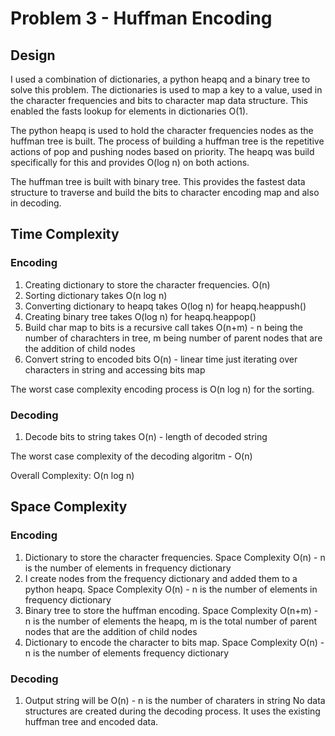 # Problem 3 - Huffman Encoding

## Design

I used a combination of dictionaries, a python heapq and a binary tree to solve this problem. The dictionaries is used to map a key to a value, used in the character frequencies and bits to character map data structure. This enabled the fasts lookup for elements in dictionaries O(1).

The python heapq is used to hold the character frequencies nodes as the huffman tree is built. The process of building a huffman tree is the repetitive actions of pop and pushing nodes based on priority. The heapq was build specifically for this and provides O(log n) on both actions.

The huffman tree is built with binary tree. This provides the fastest data structure to traverse and build the bits to character encoding map and also in decoding.

## Time Complexity

### Encoding

1. Creating dictionary to store the character frequencies. O(n)
2. Sorting dictionary takes O(n log n)
3. Converting dictionary to heapq takes O(log n) for heapq.heappush()
4. Creating binary tree takes O(log n) for heapq.heappop()
5. Build char map to bits is a recursive call takes O(n+m) - n being the number of charachters in tree, m being number of parent nodes that are the addition of child nodes
6. Convert string to encoded bits O(n) - linear time just iterating over characters in string and accessing bits map

The worst case complexity encoding process is O(n log n) for the sorting.

### Decoding

1. Decode bits to string takes O(n) - length of decoded string

The worst case complexity of the decoding algoritm - O(n) 

Overall Complexity: O(n log n)

## Space Complexity

### Encoding

1. Dictionary to store the character frequencies. Space Complexity O(n) - n is the number of elements in frequency dictionary
2. I create nodes from the frequency dictionary and added them to a python heapq. Space Complexity O(n)  - n is the number of elements in frequency dictionary
3. Binary tree to store the huffman encoding. Space Complexity O(n+m) - n is the number of elements the heapq, m is the total number of parent nodes that are the addition of child nodes
4. Dictionary to encode the character to bits map. Space Complexity O(n) - n is the number of elements frequency dictionary

### Decoding

1. Output string will be O(n) - n is the number of charaters in string
No data structures are created during the decoding process. It uses the existing huffman tree and encoded data.
